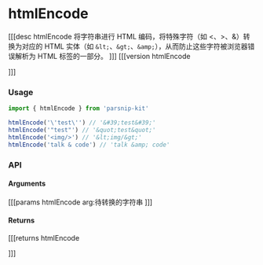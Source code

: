 # htmlEncode
[[[desc htmlEncode
将字符串进行 HTML 编码，将特殊字符（如 <、>、&）转换为对应的 HTML 实体（如 `&lt;`、`&gt;`、`&amp;`），从而防止这些字符被浏览器错误解析为 HTML 标签的一部分。
]]]
[[[version htmlEncode
  
]]]
### Usage

```ts
import { htmlEncode } from 'parsnip-kit'

htmlEncode('\'test\'') // '&#39;test&#39;'
htmlEncode('"test"') // '&quot;test&quot;'
htmlEncode('<img/>') // '&lt;img/&gt;'
htmlEncode('talk & code') // 'talk &amp; code'
```


### API

#### Arguments
[[[params htmlEncode
arg:待转换的字符串
]]]
#### Returns
[[[returns htmlEncode

]]]